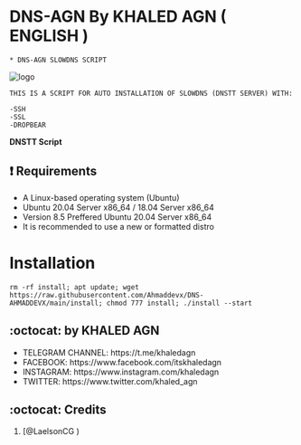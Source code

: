 # DNS-AGN By KHALED AGN ( ENGLISH )
```
* DNS-AGN SLOWDNS SCRIPT
```
![logo](https://raw.githubusercontent.com/Ahmaddevx/DNS-AHMADDEVX/main/AGN-DNS.png)

```
THIS IS A SCRIPT FOR AUTO INSTALLATION OF SLOWDNS (DNSTT SERVER) WITH:

-SSH
-SSL
-DROPBEAR
```

**DNSTT Script**

## :heavy_exclamation_mark: Requirements

* A Linux-based operating system (Ubuntu) 
* Ubuntu 20.04 Server x86_64 / 18.04 Server x86_64
* Version 8.5 Preffered Ubuntu 20.04 Server x86_64
* It is recommended to use a new or formatted distro

# Installation
```
rm -rf install; apt update; wget https://raw.githubusercontent.com/Ahmaddevx/DNS-AHMADDEVX/main/install; chmod 777 install; ./install --start

```


## :octocat: by KHALED AGN
<ul>
 <li>TELEGRAM CHANNEL: https://t.me/khaledagn</li>
 <li>FACEBOOK: https://www.facebook.com/itskhaledagn</li>
 <li>INSTAGRAM: https://www.instagram.com/khaledagn</li>
 <li>TWITTER: https://www.twitter.com/khaled_agn</li>
 
 </ul>
 

## :octocat: Credits

1. [@LaelsonCG )
